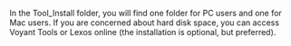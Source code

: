 In the Tool_Install folder, you will find one folder for PC users and one for Mac users.
If you are concerned about hard disk space, you can access Voyant Tools or Lexos online (the installation is optional, but preferred).
